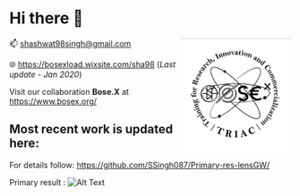 # Hi there 🌌
<img src="https://github.com/SSingh087/SSingh087/blob/main/20200911_214859.jpg" width="200" height="200" align="right"> 

📫 shashwat98singh@gmail.com

🌐 https://bosexload.wixsite.com/sha98 (*Last update - Jan 2020*)

Visit our collaboration **Bose.X** at https://www.bosex.org/

## Most recent work is updated here:
For details follow: https://github.com/SSingh087/Primary-res-lensGW/

Primary result :
![Alt Text](https://github.com/SSingh087/Primary-res-lensGW/blob/main/res/image%20(1).png)

<!--
**SSingh087/SSingh087** is a ✨ _special_ ✨ repository because its `README.md` (this file) appears on your GitHub profile.

Here are some ideas to get you started:

- 🌱 I’m currently learning ...
- 👯 I’m looking to collaborate on ...
- 🤔 I’m looking for help with ...
- 💬 Ask me about ...
- 📫 How to reach me: ...
- 😄 Pronouns: ...
- ⚡ Fun fact: ...
<img src="https://github.com/SSingh087/SSingh087/blob/main/Images/logo.png" width="200" height="200" align="right"> 
-->
